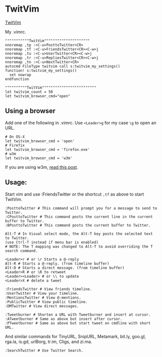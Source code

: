 # TwitVim

[TwitVim](http://vim.sourceforge.net/scripts/script.php?script_id=2204)

My .vimrc.

    """""""""""TwitVim"""""""""""""""""""""
    nnoremap ,tp :<C-u>PosttoTwitter<CR>
    nnoremap ,tf :<C-u>FriendsTwitter<CR><C-w>j
    nnoremap ,tu :<C-u>UserTwitter<CR><C-w>j
    nnoremap ,tr :<C-u>RepliesTwitter<CR><C-w>j
    nnoremap ,tn :<C-u>NextTwitter<CR>
    autocmd FileType twitvim call s:twitvim_my_settings()
    function! s:twitvim_my_settings()
      set nowrap
    endfunction

    """"""""""TwitVim"""""""""""""""""""""""""
    let twitvim_count = 50
    let twitvim_browser_cmd="open"

## Using a browser
Add one of the following in .vimrc. Use `<Leader>g` for my case `\g` to open an URL. 

    # On OS-X
    let twitvim_browser_cmd = 'open'
    # Firefix
    let twitvim_browser_cmd = 'firefox.exe'
    # w3m
    let twitvim_browser_cmd = 'w3m'

If you are using w3m, [read this post](http://d.hatena.ne.jp/unarist/20110323/1300850441).

## Usage: 

Start vim and use :FriendsTwitter or the shortcut `,tf` as above to start TwitVim.

    :PosttoTwitter # This command will prompt you for a message to send to Twitter. 
    :CPosttoTwitter # This command posts the current line in the current buffer to Twitter. 
    :BPosttoTwitter # This command posts the current buffer to Twitter. 
    
    Alt-T # In Visual select mode, the Alt-T key posts the selected text to Twitter. 
    (use Ctrl-T instead if menu bar is enabled) 
    # NOTE: The T mapping was changed to Alt-T to avoid overriding the T search command. 
    
    <Leader>r # or \r Starts a @-reply
    Alt-R # Starts a @-reply. (from timeline buffer) 
    Alt-D # Starts a direct message. (from timeline buffer) 
    <Leader>R # or \R to retweet
    <Leader><Leader> # or \\ to update
    <Leader>X # delete a tweet

    :FriendsTwitter # View friends timeline. 
    :UserTwitter # View your timeline. 
    :MentionsTwitter # View @-mentions. 
    :PublicTwitter # View public timeline. 
    :DMTwitter # View direct messages. 
    
    :Tweetburner # Shorten a URL with Tweetburner and insert at cursor. 
    :ATweetburner # Same as above but insert after cursor. 
    :PTweetburner # Same as above but start tweet on cmdline with short URL. 
    
And similar commands for TinyURL, SnipURL, Metamark, bit.ly, goo.gl, rga.la, is.gd, urlBorg, tr.im, Cligs, and zi.ma. 

    :SearchTwitter # Use Twitter Search. 

